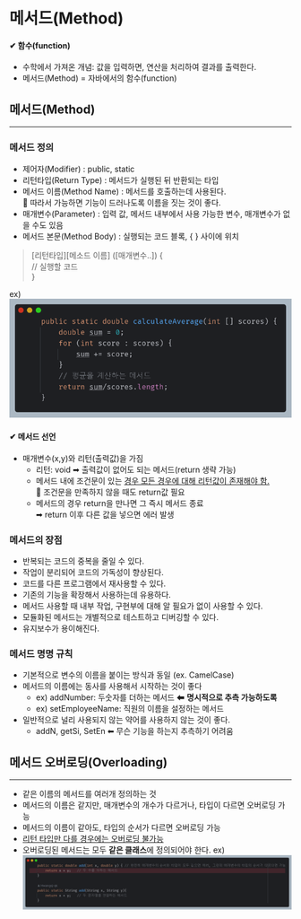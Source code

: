 # 메서드(Method) 

#### ✔ 함수(function)
- 수학에서 가져온 개념: 값을 입력하면, 연산을 처리하여 결과를 출력한다.
- 메서드(Method) = 자바에서의 함수(function)

## 메서드(Method)
<hr/>

### 메서드 정의
- 제어자(Modifier) : public, static
- 리턴타입(Return Type) : 메서드가 실행된 뒤 반환되는 타입
- 메서드 이름(Method Name) : 메서드를 호출하는데 사용된다.  
  🔸 따라서 가능하면 기능이 드러나도록 이름을 짓는 것이 좋다. 
- 매개변수(Parameter) : 입력 값, 메서드 내부에서 사용 가능한 변수, 매개변수가 없을 수도 있음
- 메서드 본문(Method Body) : 실행되는 코드 블록, { } 사이에 위치
> [리턴타입][메소드 이름] ([매개변수..]) {  
> // 실행할 코드  
> }

ex)
![메서드.png](image/메서드.png)



#### ✔ 메서드 선언
- 매개변수(x,y)와 리턴(출력값)을 가짐
  - 리턴: void ➡ 출력값이 없어도 되는 메서드(return 생략 가능)
  - 메서드 내에 조건문이 있는 <u>경우 모든 경우에 대해 리턴값이 존재해야 함.</u>   
    📌 조건문을 만족하지 않을 때도 return값 필요
  - 메서드의 경우 return을 만나면 그 즉시 메서드 종료  
    ➡ return 이후 다른 값을 넣으면 에러 발생

### 메서드의 장점
- 반복되는 코드의 중복을 줄일 수 있다. 
- 작업이 분리되어 코드의 가독성이 향상된다. 
- 코드를 다른 프로그램에서 재사용할 수 있다. 
- 기존의 기능을 확장해서 사용하는데 유용하다.
- 메서드 사용할 때 내부 작업, 구현부에 대해 알 필요가 없이 사용할 수 있다. 
- 모듈화된 메서드는 개별적으로 테스트하고 디버깅할 수 있다. 
- 유지보수가 용이해진다. 

### 메서드 명명 규칙
- 기본적으로 변수의 이름을 붙이는 방식과 동일 (ex. CamelCase)
- 메서드의 이름에는 동사를 사용해서 시작하는 것이 좋다
  - ex) addNumber: 두숫자를 더하는 메서드 ⬅ **명시적으로 추측 가능하도록**
  - ex) setEmployeeName: 직원의 이름을 설정하는 메서드
- 일반적으로 널리 사용되지 않는 약어를 사용하지 않는 것이 좋다.
  - addN, getSi, SetEn ⬅ 무슨 기능을 하는지 추측하기 어려움


## 메서드 오버로딩(Overloading)
<hr/>

- 같은 이름의 메서드를 여러개 정의하는 것
- 메서드의 이름은 같지만, 매개변수의 개수가 다르거나, 타입이 다르면 오버로딩 가능
- 메서드의 이름이 같아도, 타입의 순서가 다르면 오버로딩 가능
- <u> 리턴 타입만 다를 경우에는 오버로딩 불가능</u>
- 오버로딩된 메서드는 모두 **같은 클래스**에 정의되어야 한다. 
ex)
![img_2.png](image/오버로딩.png)





